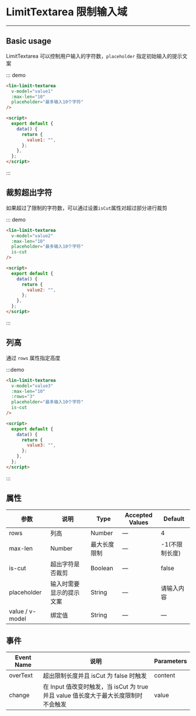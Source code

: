 <script>
export default {
  data() {
    return {
      value1: "",
      value2: "",
      value3: "",
      value4: ""
    };
  }
};
</script>

# LimitTextarea 限制输入域

---

## Basic usage

LimitTextarea 可以控制用户输入的字符数，`placeholder` 指定初始输入的提示文案

<div class="demo-block">
<lin-limit-textarea v-model="value1" :maxLen="10" placeholder="最多输入10个字符"></lin-limit-textarea>
</div>

::: demo

```html
<lin-limit-textarea
  v-model="value1"
  :max-len="10"
  placeholder="最多输入10个字符"
/>

<script>
  export default {
    data() {
      return {
        value1: "",
      };
    },
  };
</script>
```

:::

## 裁剪超出字符

如果超过了限制的字符数，可以通过设置`isCut`属性对超过部分进行裁剪

<div class="demo-block">
<lin-limit-textarea v-model="value2" :max-len="10" placeholder="最多输入10个字符" is-cut></lin-limit-textarea>
</div>

::: demo

```html
<lin-limit-textarea
  v-model="value2"
  :max-len="10"
  placeholder="最多输入10个字符"
  is-cut
/>

<script>
  export default {
    data() {
      return {
        value2: "",
      };
    },
  };
</script>
```

:::

## 列高

通过 `rows` 属性指定高度

<div class="demo-block">
<lin-limit-textarea v-model='value3' :max-len="10" :rows="3" placeholder="最多输入10个字符" is-cut></lin-limit-textarea>
</div>

:::demo

```html
<lin-limit-textarea
  v-model="value3"
  :max-len="10"
  :rows="3"
  placeholder="最多输入10个字符"
  is-cut
/>

<script>
  export default {
    data() {
      return {
        value3: "",
      };
    },
  };
</script>
```

:::

## 属性

| 参数            | 说明                     | Type         | Accepted Values | Default         |
| --------------- | ------------------------ | ------------ | ------ | -------------- |
| rows            | 列高                     | Number       | —      | 4              |
| max-len         | Number                   | 最大长度限制 | —      | -1(不限制长度) |
| is-cut          | 超出字符是否裁剪         | Boolean      | —      | false          |
| placeholder     | 输入时需要显示的提示文案 | String       | —      | 请输入内容     |
| value / v-model | 绑定值                   | String       | —      | —              |

## 事件

| Event Name | 说明                                                                                | Parameters |
| -------- | ----------------------------------------------------------------------------------- | -------- |
| overText | 超出限制长度并且 isCut 为 false 时触发                                              | content  |
| change   | 在 Input 值改变时触发，当 isCut 为 true 并且 value 值长度大于最大长度限制时不会触发 | value    |
